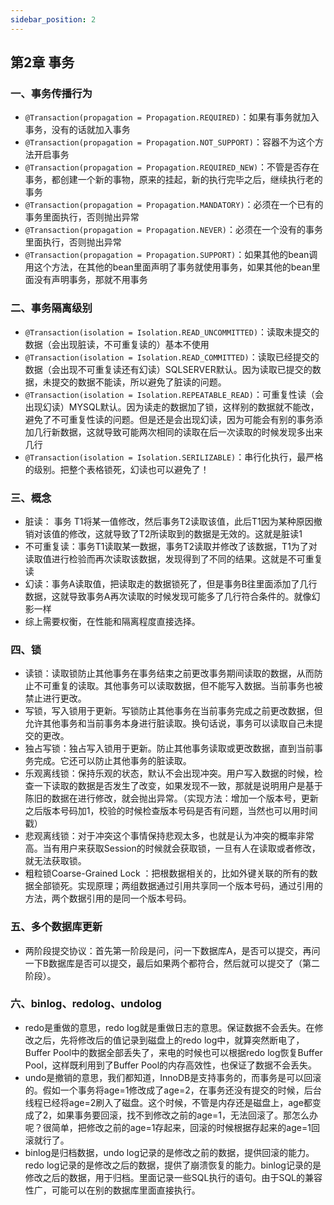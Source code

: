 ```yaml
---
sidebar_position: 2
---
```



## 第2章 事务

### 一、事务传播行为

- `@Transaction(propagation = Propagation.REQUIRED)`：如果有事务就加入事务，没有的话就加入事务
- `@Transaction(propagation = Propagation.NOT_SUPPORT)`：容器不为这个方法开启事务
- `@Transaction(propagation = Propagation.REQUIRED_NEW)`：不管是否存在事务，都创建一个新的事物，原来的挂起，新的执行完毕之后，继续执行老的事务
- `@Transaction(propagation = Propagation.MANDATORY)`：必须在一个已有的事务里面执行，否则抛出异常
- `@Transaction(propagation = Propagation.NEVER)`：必须在一个没有的事务里面执行，否则抛出异常
- `@Transaction(propagation = Propagation.SUPPORT)`：如果其他的bean调用这个方法，在其他的bean里面声明了事务就使用事务，如果其他的bean里面没有声明事务，那就不用事务

### 二、事务隔离级别

- `@Transaction(isolation = Isolation.READ_UNCOMMITTED)`：读取未提交的数据（会出现脏读，不可重复读的）基本不使用
- `@Transaction(isolation = Isolation.READ_COMMITTED)`：读取已经提交的数据（会出现不可重复读还有幻读）SQLSERVER默认。因为读取已提交的数据，未提交的数据不能读，所以避免了脏读的问题。
- `@Transaction(isolation = Isolation.REPEATABLE_READ)`：可重复性读（会出现幻读）MYSQL默认。因为读走的数据加了锁，这样别的数据就不能改，避免了不可重复性读的问题。但是还是会出现幻读，因为可能会有别的事务添加几行新数据，这就导致可能两次相同的读取在后一次读取的时候发现多出来几行
- `@Transaction(isolation = Isolation.SERILIZABLE)`：串行化执行，最严格的级别。把整个表格锁死，幻读也可以避免了！

### 三、概念

- 脏读： 事务 T1将某一值修改，然后事务T2读取该值，此后T1因为某种原因撤销对该值的修改，这就导致了T2所读取到的数据是无效的。这就是脏读1
- 不可重复读：事务T1读取某一数据，事务T2读取并修改了该数据，T1为了对读取值进行检验而再次读取该数据，发现得到了不同的结果。这就是不可重复读
- 幻读：事务A读取值，把读取走的数据锁死了，但是事务B往里面添加了几行数据，这就导致事务A再次读取的时候发现可能多了几行符合条件的。就像幻影一样
- 综上需要权衡，在性能和隔离程度直接选择。

### 四、锁

- 读锁：读取锁防止其他事务在事务结束之前更改事务期间读取的数据，从而防止不可重复的读取。其他事务可以读取数据，但不能写入数据。当前事务也被禁止进行更改。
- 写锁，写入锁用于更新。写锁防止其他事务在当前事务完成之前更改数据，但允许其他事务和当前事务本身进行脏读取。换句话说，事务可以读取自己未提交的更改。
- 独占写锁：独占写入锁用于更新。防止其他事务读取或更改数据，直到当前事务完成。它还可以防止其他事务的脏读取。
- 乐观离线锁：保持乐观的状态，默认不会出现冲突。用户写入数据的时候，检查一下读取的数据是否发生了改变，如果发现不一致，那就是说明用户是基于陈旧的数据在进行修改，就会抛出异常。（实现方法：增加一个版本号，更新之后版本号码加1，校验的时候检查版本号码是否有问题，当然也可以用时间戳）
- 悲观离线锁：对于冲突这个事情保持悲观太多，也就是认为冲突的概率非常高。当有用户来获取Session的时候就会获取锁，一旦有人在读取或者修改，就无法获取锁。
- 粗粒锁Coarse-Grained Lock ：把根数据相关的，比如外键关联的所有的数据全部锁死。实现原理；两组数据通过引用共享同一个版本号码，通过引用的方法，两个数据引用的是同一个版本号码。

### 五、多个数据库更新

- 两阶段提交协议：首先第一阶段是问，问一下数据库A，是否可以提交，再问一下B数据库是否可以提交，最后如果两个都符合，然后就可以提交了（第二阶段）。

### 六、binlog、redolog、undolog

- redo是重做的意思，redo log就是重做日志的意思。保证数据不会丢失。在修改之后，先将修改后的值记录到磁盘上的redo log中，就算突然断电了，Buffer Pool中的数据全部丢失了，来电的时候也可以根据redo log恢复Buffer Pool，这样既利用到了Buffer Pool的内存高效性，也保证了数据不会丢失。
- undo是撤销的意思，我们都知道，InnoDB是支持事务的，而事务是可以回滚的。假如一个事务将age=1修改成了age=2，在事务还没有提交的时候，后台线程已经将age=2刷入了磁盘。这个时候，不管是内存还是磁盘上，age都变成了2，如果事务要回滚，找不到修改之前的age=1，无法回滚了。那怎么办呢？很简单，把修改之前的age=1存起来，回滚的时候根据存起来的age=1回滚就行了。
- binlog是归档数据，undo log记录的是修改之前的数据，提供回滚的能力。redo log记录的是修改之后的数据，提供了崩溃恢复的能力。binlog记录的是修改之后的数据，用于归档。里面记录一些SQL执行的语句。由于SQL的兼容性广，可能可以在别的数据库里面直接执行。